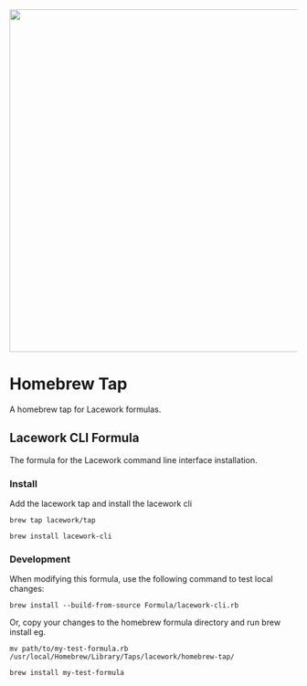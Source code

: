 <img src="https://techally-content.s3-us-west-1.amazonaws.com/public-content/lacework_logo_full.png" width="600">


# Homebrew Tap
A homebrew tap for Lacework formulas.

## Lacework CLI Formula
The formula for the Lacework command line interface installation.
### Install
Add the lacework tap and install the lacework cli
```
brew tap lacework/tap

brew install lacework-cli
```

### Development
When modifying this formula, use the following command to test local changes:
```
brew install --build-from-source Formula/lacework-cli.rb

```
Or, copy your changes to the homebrew formula directory and run brew install eg.
```
mv path/to/my-test-formula.rb /usr/local/Homebrew/Library/Taps/lacework/homebrew-tap/

brew install my-test-formula
```